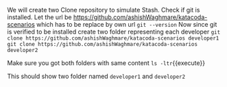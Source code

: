 We will create two Clone repository to simulate Stash.
Check if git is installed. Let the url be https://github.com/ashishWaghmare/katacoda-scenarios which has to be replace by own url
`git --version`
Now since git is verified to be installed create two folder representing each developer
`git clone https://github.com/ashishWaghmare/katacoda-scenarios developer1` 
`git clone https://github.com/ashishWaghmare/katacoda-scenarios developer2` 

Make sure you got both folders with same content
`ls -ltr`{{execute}}

This should show two folder named `developer1` and `developer2`

